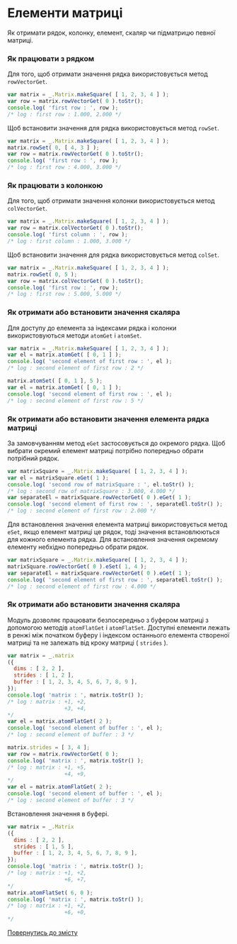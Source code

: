 # Елементи матриці

Як отримати рядок, колонку, елемент, скаляр чи підматрицю певної матриці.

### Як працювати з рядком

Для того, щоб отримати значення рядка використовується метод `rowVectorGet`.

```js
var matrix = _.Matrix.makeSquare( [ 1, 2, 3, 4 ] );
var row = matrix.rowVectorGet( 0 ).toStr();
console.log( 'first row : ', row );
/* log : first row : 1.000, 2.000 */
```

Щоб встановити значення для рядка використовується метод `rowSet`.

```js
var matrix = _.Matrix.makeSquare( [ 1, 2, 3, 4 ] );
matrix.rowSet( 0, [ 4, 3 ] );
var row = matrix.rowVectorGet( 0 ).toStr();
console.log( 'first row : ', row );
/* log : first row : 4.000, 3.000 */
```

### Як працювати з колонкою

Для того, щоб отримати значення колонки використовується метод `colVectorGet`.

```js
var matrix = _.Matrix.makeSquare( [ 1, 2, 3, 4 ] );
var row = matrix.colVectorGet( 0 ).toStr();
console.log( 'first column : ', row );
/* log : first column : 1.000, 3.000 */
```

Щоб встановити значення для рядка використовується метод `colSet`.

```js
var matrix = _.Matrix.makeSquare( [ 1, 2, 3, 4 ] );
matrix.rowSet( 0, 5 );
var row = matrix.colVectorGet( 0 ).toStr();
console.log( 'first row : ', row );
/* log : first row : 5.000, 5.000 */
```

### Як отримати або встановити значення скаляра

Для доступу до елемента за індексами рядка і колонки використовуються методи `atomGet` i `atomSet`.

```js
var matrix = _.Matrix.makeSquare( [ 1, 2, 3, 4 ] );
var el = matrix.atomGet( [ 0, 1 ] );
console.log( 'second element of first row : ', el );
/* log : second element of first row : 2 */

matrix.atomSet( [ 0, 1 ], 5 );
var el = matrix.atomGet( [ 0, 1 ] );
console.log( 'second element of first row : ', el );
/* log : second element of first row : 5 */
```

### Як отримати або встановити значення елемента рядка матриці

За замовчуванням метод `eGet` застосовується до окремого рядка. Щоб вибрати окремий елемент матриці потрібно попередньо обрати потрібний рядок.

```js
var matrixSquare = _.Matrix.makeSquare( [ 1, 2, 3, 4 ] );
var el = matrixSquare.eGet( 1 );
console.log( 'second row of matrixSquare : ', el.toStr() );
/* log : second row of matrixSquare : 3.000, 4.000 */
var separateEl = matrixSquare.rowVectorGet( 0 ).eGet( 1 );
console.log( 'second element of first row : ', separateEl.toStr() );
/* log : second element of first row : 2.000 */
```

Для встановлення значення елемента матриці використовується метод `eSet`, якщо елемент матриці це рядок, тоді значення встановлюються для кожного елемента рядка. Для встановлення значення окремому елементу небхідно попередньо обрати рядок.

```js
var matrixSquare = _.Matrix.makeSquare( [ 1, 2, 3, 4 ] );
matrixSquare.rowVectorGet( 0 ).eSet( 1, 4 );
var separateEl = matrixSquare.rowVectorGet( 0 ).eGet( 1 );
console.log( 'second element of first row : ', separateEl.toStr() );
/* log : second element of first row : 4.000 */
```

### Як отримати або встановити значення скаляра

Модуль дозволяє працювати безпосередньо з буфером матриці з допомогою методів `atomFlatGet` i `atomFlatSet`. Доступні елементи лежать в ренжі між початком буферу і індексом останнього елемента створеної матриці та не залежать від кроку матриці ( `strides` ).

```js
var matrix = _.matrix
({
  dims : [ 2, 2 ],
  strides : [ 1, 2 ],
  buffer : [ 1, 2, 3, 4, 5, 6, 7, 8, 9 ],
});
console.log( 'matrix : ', matrix.toStr() );
/* log : matrix : +1, +2,
                  +3, +4,
*/
var el = matrix.atomFlatGet( 2 );
console.log( 'second element of buffer : ', el );
/* log : second element of buffer : 3 */

matrix.strides = [ 3, 4 ];
var row = matrix.rowVectorGet( 0 );
console.log( 'matrix : ', matrix.toStr() );
/* log : matrix : +1, +5,
                  +4, +9,
*/
var el = matrix.atomFlatGet( 2 );
console.log( 'second element of buffer : ', el );
/* log : second element of buffer : 3 */
```

Встановлення значення в буфері.

```js
var matrix = _.Matrix
({
  dims : [ 2, 2 ],
  strides : [ 1, 5 ],
  buffer : [ 1, 2, 3, 4, 5, 6, 7, 8, 9 ],
});
console.log( 'matrix : ', matrix.toStr() );
/* log : matrix : +1, +2,
                  +6, +7,
*/
matrix.atomFlatSet( 6, 0 );
console.log( 'matrix : ', matrix.toStr() );
/* log : matrix : +1, +2,
                  +6, +0,
*/
```

[Повернутись до змісту](../README.md#Туторіали)
